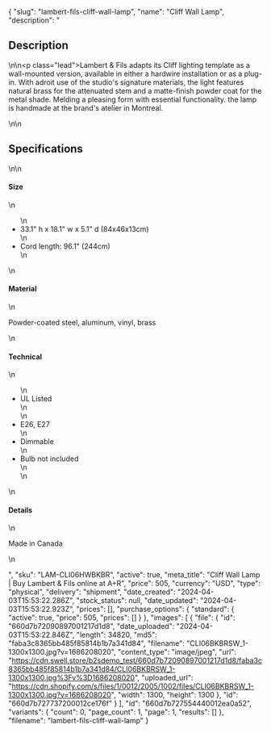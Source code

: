 {
  "slug": "lambert-fils-cliff-wall-lamp",
  "name": "Cliff Wall Lamp",
  "description": "<h2>Description</h2>\n<!-- split -->\n<p class=\"lead\">Lambert &amp; Fils adapts its Cliff lighting template as a wall-mounted version, available in either a hardwire installation or as a plug-in. With adroit use of the studio's signature materials, the light features natural brass for the attenuated stem and a matte-finish powder coat for the metal shade. Melding a pleasing form with essential functionality. the lamp is handmade at the brand's atelier in Montreal.  </p>\n<!-- split -->\n<h2>Specifications</h2>\n<!-- split -->\n<h4>Size</h4>\n<ul>\n<li>33.1\" h x 18.1\" w x 5.1\" d (84x46x13cm)</li>\n<li>Cord length: 96.1\" (244cm)</li>\n</ul>\n<h4>Material</h4>\n<p>Powder-coated steel, aluminum, vinyl, brass</p>\n<h4>Technical</h4>\n<ul>\n<li>UL Listed<br>\n</li>\n<li>E26, E27</li>\n<li>Dimmable</li>\n<li>Bulb not included<br>\n</li>\n</ul>\n<h4>Details</h4>\n<p>Made in Canada</p>\n<ul></ul>",
  "sku": "LAM-CLI06HWBKBR",
  "active": true,
  "meta_title": "Cliff Wall Lamp | Buy Lambert & Fils online at A+R",
  "price": 505,
  "currency": "USD",
  "type": "physical",
  "delivery": "shipment",
  "date_created": "2024-04-03T15:53:22.286Z",
  "stock_status": null,
  "date_updated": "2024-04-03T15:53:22.923Z",
  "prices": [],
  "purchase_options": {
    "standard": {
      "active": true,
      "price": 505,
      "prices": []
    }
  },
  "images": [
    {
      "file": {
        "id": "660d7b72090897001217d1d8",
        "date_uploaded": "2024-04-03T15:53:22.846Z",
        "length": 34820,
        "md5": "faba3c8365bb485f85814b1b7a341d84",
        "filename": "CLI06BKBRSW_1-1300x1300.jpg?v=1686208020",
        "content_type": "image/jpeg",
        "url": "https://cdn.swell.store/b2sdemo_test/660d7b72090897001217d1d8/faba3c8365bb485f85814b1b7a341d84/CLI06BKBRSW_1-1300x1300.jpg%3Fv%3D1686208020",
        "uploaded_url": "https://cdn.shopify.com/s/files/1/0012/2005/1002/files/CLI06BKBRSW_1-1300x1300.jpg?v=1686208020",
        "width": 1300,
        "height": 1300
      },
      "id": "660d7b727737200012ce176f"
    }
  ],
  "id": "660d7b727554440012ea0a52",
  "variants": {
    "count": 0,
    "page_count": 1,
    "page": 1,
    "results": []
  },
  "filename": "lambert-fils-cliff-wall-lamp"
}